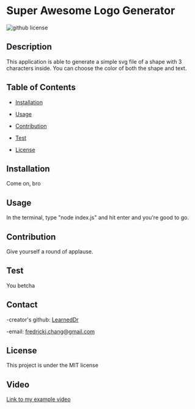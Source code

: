 # Super Awesome Logo Generator

 ![github license](https://img.shields.io/badge/license-MIT-blue.svg)
## Description
This application is able to generate a simple svg file of a shape with 3 characters inside.  You can choose the color of both the shape and text.
## Table of Contents
* [Installation](#installation)
* [Usage](#usage)
* [Contribution](#contribution)
* [Test](#test)

 * [License](#license)
    
    

## Installation
Come on, bro

## Usage
In the terminal, type "node index.js" and hit enter and you're good to go.

## Contribution
Give yourself a round of applause.

## Test
You betcha

## Contact
  -creator's github: [LearnedDr](https://github.comLearnedDr)

  -email: [fredrickj.chang@gmail.com](mailto:fredrickj.chang@gmail.com)


## License
This project is under the MIT license


## Video
[Link to my example video](https://drive.google.com/file/d/1l_hD6Manqug4G_BOMOSUaQGCdG5fr68P/view)
